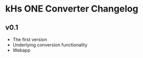 kHs ONE Converter Changelog
===========================

## v0.1 ##
* The first version
* Underlying conversion functionality
* Webapp